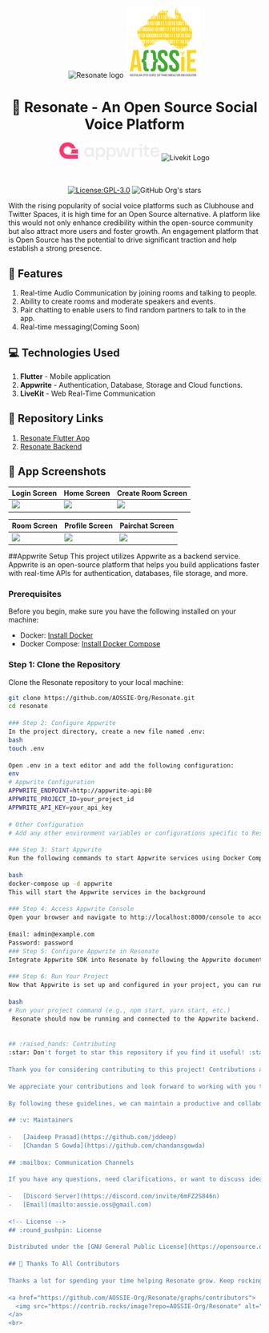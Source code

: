 <div align="center">
 <span>
 <img src="https://github.com/ShivamMenda/Resonate/assets/74780977/ca9e88d2-f4ca-4d8c-8a8a-289286b91e54" alt="Resonate logo" width="150" height="auto" />
<img src="assets/images/aossie_logo.png" alt="Resonate logo" width="150" height="auto" />
 </span>

# :microphone: Resonate - An Open Source Social Voice Platform
</div>
<div align="center"> 
<span>
 <a href="https://appwrite.io" target="_blank"><img src="https://github.com/appwrite/website/blob/main/static/images/logos/appwrite.svg" alt="Appwrite Logo" width="200"></a> 
 <img src="https://github.com/ShivamMenda/Resonate/assets/74780977/38823d33-edfb-4d90-9c4b-823cbe33c0a5" alt="Livekit Logo" width="200"></a>
</span>
</div>
<br>
<br>


<div align="center">
  
[![License:GPL-3.0](https://img.shields.io/badge/License-GPL-yellow.svg)](https://opensource.org/license/gpl-3-0/)
![GitHub Org's stars](https://img.shields.io/github/stars/AOSSIE-Org/Resonate?style=social)

</div>


With the rising popularity of social voice platforms such as Clubhouse and Twitter Spaces, it is high time for an Open Source alternative. A platform like this would not only enhance credibility within the open-source community but also attract more users and foster growth. An engagement platform that is Open Source has the potential to drive significant traction and help establish a strong presence.

## :rocket: Features
1. Real-time Audio Communication by joining rooms and talking to people.
2. Ability to create rooms and moderate speakers and events.
3. Pair chatting to enable users to find random partners to talk to in the app.
4. Real-time messaging(Coming Soon) 

## :computer: Technologies Used

1.  **Flutter** - Mobile application
2.  **Appwrite** - Authentication, Database, Storage and Cloud functions.
3.  **LiveKit** - Web Real-Time Communication 

## :link: Repository Links
1. [Resonate Flutter App](https://github.com/AOSSIE-Org/Resonate)
2. [Resonate Backend](https://github.com/AOSSIE-Org/Resonate-Backend)

## :movie_camera: App Screenshots
<div align="center">
 
| Login Screen | Home Screen | Create Room Screen |
| :---         |     :---      |          :--- |
| <img src="https://github.com/ShivamMenda/Resonate/assets/74780977/7c996c0a-1201-44e4-86bb-832ded1aae15" width="260" height="auto" />  | <img src="https://user-images.githubusercontent.com/41890434/246064681-16cfa072-af71-4e1f-97b8-2c429a875483.png" width="250" height="auto" />    | <img src="https://user-images.githubusercontent.com/41890434/246064943-82e83ead-dcf3-45fa-b3ba-c0a60455946a.png" width="250" height="auto" />    |

| Room Screen | Profile Screen | Pairchat Screen |
| :---         |     :---      |          :--- |
|  <img src="https://user-images.githubusercontent.com/41890434/246065343-352bdfb5-3cb4-44ad-9050-6460c3be18ad.png" width="250" height="auto" /> | <img src="https://user-images.githubusercontent.com/41890434/246064895-1b8cd5a8-b427-4514-91b8-d783ff4a0604.png" width="250" height="auto" />   |  <img src="https://github.com/ShivamMenda/Resonate/assets/74780977/8d7c5da5-0b2f-4d8f-8f12-d1059b0e4a01" width="250" height="auto"/>    |
</div>

##Appwrite Setup
This project utilizes Appwrite as a backend service. Appwrite is an open-source platform that helps you build applications faster with real-time APIs for authentication, databases, file storage, and more.

### Prerequisites

Before you begin, make sure you have the following installed on your machine:

- Docker: [Install Docker](https://docs.docker.com/get-docker/)
- Docker Compose: [Install Docker Compose](https://docs.docker.com/compose/install/)

### Step 1: Clone the Repository

Clone the Resonate repository to your local machine:

```bash
git clone https://github.com/AOSSIE-Org/Resonate.git
cd resonate

### Step 2: Configure Appwrite
In the project directory, create a new file named .env:
bash
touch .env

Open .env in a text editor and add the following configuration:
env
# Appwrite Configuration
APPWRITE_ENDPOINT=http://appwrite-api:80
APPWRITE_PROJECT_ID=your_project_id
APPWRITE_API_KEY=your_api_key

# Other Configuration
# Add any other environment variables or configurations specific to Resonate here

### Step 3: Start Appwrite
Run the following commands to start Appwrite services using Docker Compose:

bash
docker-compose up -d appwrite
This will start the Appwrite services in the background

### Step 4: Access Appwrite Console
Open your browser and navigate to http://localhost:8000/console to access the Appwrite console. Log in with the default credentials:

Email: admin@example.com
Password: password
### Step 5: Configure Appwrite in Resonate
Integrate Appwrite SDK into Resonate by following the Appwrite documentation: Appwrite SDKs.

### Step 6: Run Your Project
Now that Appwrite is set up and configured in your project, you can run Resonate 

bash
# Run your project command (e.g., npm start, yarn start, etc.)
 Resonate should now be running and connected to the Appwrite backend.


## :raised_hands: Contributing
:star: Don't forget to star this repository if you find it useful! :star:

Thank you for considering contributing to this project! Contributions are highly appreciated and welcomed. To ensure a smooth collaboration, Refer to the [Contribution Guidelines](https://github.com/AOSSIE-Org/Resonate/blob/master/CONTRIBUTING.md).

We appreciate your contributions and look forward to working with you to make this project even better!

By following these guidelines, we can maintain a productive and collaborative open-source environment. Thank you for your support!

## :v: Maintainers

-   [Jaideep Prasad](https://github.com/jddeep)
-   [Chandan S Gowda](https://github.com/chandansgowda)

## :mailbox: Communication Channels

If you have any questions, need clarifications, or want to discuss ideas, feel free to reach out through the following channels:

-   [Discord Server](https://discord.com/invite/6mFZ2S846n)
-   [Email](mailto:aossie.oss@gmail.com)

<!-- License -->
## :round_pushpin: License

Distributed under the [GNU General Public License](https://opensource.org/license/gpl-3-0/). See [LICENSE](https://github.com/AOSSIE-Org/Resonate/blob/master/LICENSE) for more information.

## 💪 Thanks To All Contributors

Thanks a lot for spending your time helping Resonate grow. Keep rocking 🥂

<a href="https://github.com/AOSSIE-Org/Resonate/graphs/contributors">
  <img src="https://contrib.rocks/image?repo=AOSSIE-Org/Resonate" alt="Contributors"/>
</a>
<br>
 

